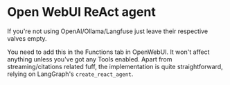 # Open WebUI ReAct agent

If you're not using OpenAI/Ollama/Langfuse just leave their respective valves empty.

You need to add this in the Functions tab in OpenWebUI. It won't affect anything unless you've got any Tools enabled. Apart from streaming/citations related fuff, the implementation is quite straightforward, relying on LangGraph's `create_react_agent`.
